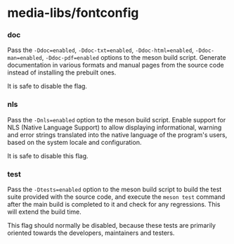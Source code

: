 # media-libs/fontconfig

### doc
Pass the `-Ddoc=enabled`, `-Ddoc-txt=enabled`, `-Ddoc-html=enabled`, `-Ddoc-man=enabled`, `-Ddoc-pdf=enabled` options to the meson build script. Generate documentation in various formats and manual pages from the source code instead of installing the prebuilt ones.

It is safe to disable the flag.

### nls
Pass the `-Dnls=enabled` option to the meson build script. Enable support for NLS (Native Language Support) to allow displaying informational, warning and error strings translated into the native language of the program's users, based on the system locale and configuration.

It is safe to disable this flag.

### test
Pass the `-Dtests=enabled` option to the meson build script to build the test suite provided with the source code, and execute the `meson test` command after the main build is completed to it and check for any regressions. This will extend the build time.

This flag should normally be disabled, because these tests are primarily oriented towards the developers, maintainers and testers.
